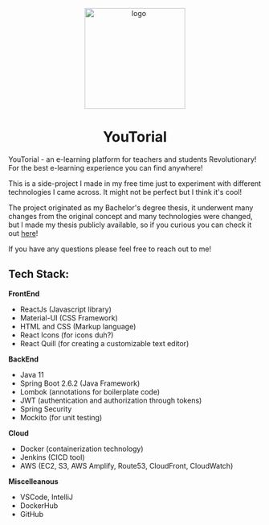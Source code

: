 <p align="center">
  <img src="https://github.com/JasonShuyinta/Youtorial/assets/50492920/977c2ac6-5bab-4516-9268-2ecd759efa1e" alt="logo" width="200"/>
</p>

<div align="center">
<h1>
YouTorial  
</h1> 
</div>

YouTorial - an e-learning platform for teachers and students
Revolutionary! For the best e-learning experience you can find anywhere!

This is a side-project I made in my free time just to experiment with different technologies I came across. It might not be perfect but I think it's cool!

The project originated as my Bachelor's degree thesis, it underwent many changes from the original concept and many technologies were changed, but I made my thesis publicly available, so if you curious you can check it out [here](https://amslaurea.unibo.it/22954/)!

If you have any questions please feel free to reach out to me!

## Tech Stack:
**FrontEnd**
- ReactJs (Javascript library)
- Material-UI (CSS Framework)
- HTML and CSS (Markup language)
- React Icons (for icons duh?)
- React Quill (for creating a customizable text editor)

**BackEnd**
- Java 11
- Spring Boot 2.6.2 (Java Framework)
- Lombok (annotations for boilerplate code)
- JWT (authentication and authorization through tokens)
- Spring Security
- Mockito (for unit testing)

**Cloud**
- Docker (containerization technology)
- Jenkins (CICD tool)
- AWS (EC2, S3, AWS Amplify, Route53, CloudFront, CloudWatch)

**Miscelleanous**
- VSCode, IntelliJ
- DockerHub
- GitHub
